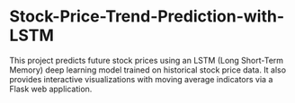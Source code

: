 # Stock-Price-Trend-Prediction-with-LSTM
This project predicts future stock prices using an LSTM (Long Short-Term Memory) deep learning model trained on historical stock price data. It also provides interactive visualizations with moving average indicators via a Flask web application.
